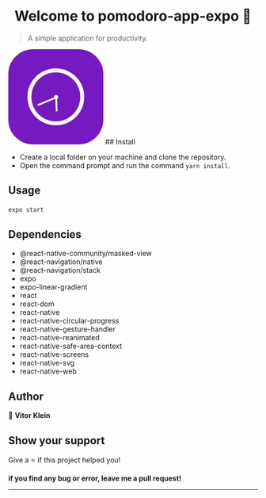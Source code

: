 <h1 align="center">Welcome to pomodoro-app-expo 👋</h1>
<p>
</p>

> A simple application for productivity.
<img src="https://github.com/Vitor-Klein/Pomodora_app/blob/master/assets/icon.png" style="border-radius:50px" />
## Install

* Create a local folder on your machine and clone the repository.
* Open the command prompt and run the command ```yarn install```.

## Usage

```sh
expo start 
```
## Dependencies 
  * @react-native-community/masked-view
  * @react-navigation/native
  * @react-navigation/stack
  * expo
  * expo-linear-gradient
  * react
  * react-dom
  * react-native
  * react-native-circular-progress
  * react-native-gesture-handler
  * react-native-reanimated
  * react-native-safe-area-context
  * react-native-screens
  * react-native-svg
  * react-native-web
  
## Author

👤 **Vitor Klein**

## Show your support

Give a ⭐️ if this project helped you!

**if you find any bug or error, leave me a pull request!**

***
